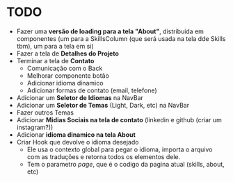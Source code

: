 # TODO

- Fazer uma **versão de loading para a tela "About"**, distribuida em componentes (um para a SkillsColumn (que será usada na tela dde Skills tbm), um para a tela em si)
- Fazer a tela de **Detalhes do Projeto**
- Terminar a tela de **Contato**
  - Comunicação com o Back
  - Melhorar componente botão
  - Adicionar idioma dinamico
  - Adicionar formas de contato (email, telefone)
- Adicionar um **Seletor de Idiomas** na NavBar
- Adicionar um **Seletor de Temas** (Light, Dark, etc) na NavBar
- Fazer outros Temas
- Adicionar **Midias Sociais na tela de contato** (linkedin e github (criar um instagram?))
- Adicionar **idioma dinamico na tela About**
- Criar Hook que devolve o idioma desejado
  - Ele usa o contexto global para pegar o idioma, importa o arquivo com as traduções e retorna todos os elementos dele.
  - Tem o parametro _page_, que é o codigo da pagina atual (skills, about, etc)
